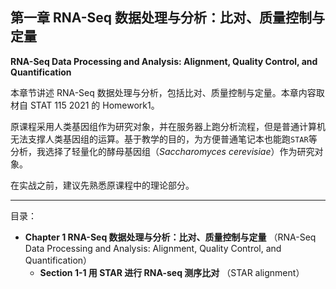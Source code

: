 ## 第一章 RNA-Seq 数据处理与分析：比对、质量控制与定量

**RNA-Seq Data Processing and Analysis: Alignment, Quality Control, and Quantification**

本章节讲述 RNA-Seq 数据处理与分析，包括比对、质量控制与定量。本章内容取材自 STAT 115 2021 的 Homework1。

原课程采用人类基因组作为研究对象，并在服务器上跑分析流程，但是普通计算机无法支撑人类基因组的运算。基于教学的目的，为方便普通笔记本也能跑`STAR`等分析，我选择了轻量化的酵母基因组（*Saccharomyces cerevisiae*）作为研究对象。

在实战之前，建议先熟悉原课程中的理论部分。

---

目录：

- **Chapter 1 RNA-Seq 数据处理与分析：比对、质量控制与定量**
  （RNA-Seq Data Processing and Analysis: Alignment, Quality Control, and Quantification）
  - **Section 1-1 用 STAR 进行 RNA-seq 测序比对**
  （STAR alignment）

